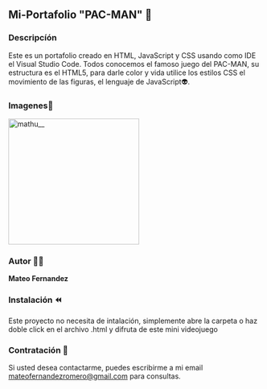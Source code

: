 ## Mi-Portafolio "PAC-MAN" 🚩
<h3>Descripcíón</h3>
Este es un portafolio creado en HTML, JavaScript y CSS usando como IDE el Visual Studio Code.
Todos conocemos el famoso juego del PAC-MAN, su estructura es el HTML5, para darle color y vida utilice los estilos CSS
el movimiento de las figuras, el lenguaje de JavaScript👽️.

### Imagenes📸
<img align="center" src="https://github.com/MateoGaspar0304/Mi-Portafolio-PAC-MAN-/assets/162475323/ff7dbf3a-7e19-4936-9e29-8672351be5c8" alt="mathu__" height="250" width="260"/>

### Autor 🧑‍💻
**Mateo Fernandez**

### Instalación ⏪️
Este proyecto no necesita de intalación, simplemente abre la carpeta o haz doble click en el archivo .html y difruta de este mini videojuego

### Contratación 📝
Si usted desea contactarme, puedes escribirme a mi email mateofernandezromero@gmail.com para consultas.
